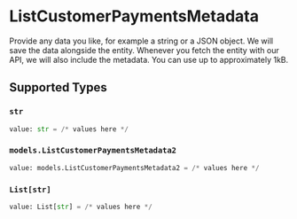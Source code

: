 # ListCustomerPaymentsMetadata

Provide any data you like, for example a string or a JSON object. We will save the data alongside the entity. Whenever you fetch the entity with our API, we will also include the metadata. You can use up to approximately 1kB.


## Supported Types

### `str`

```python
value: str = /* values here */
```

### `models.ListCustomerPaymentsMetadata2`

```python
value: models.ListCustomerPaymentsMetadata2 = /* values here */
```

### `List[str]`

```python
value: List[str] = /* values here */
```


